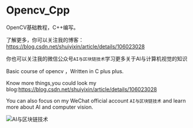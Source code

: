 # Opencv_Cpp
OpenCV基础教程，C++编写。

了解更多，你可以关注我的博客：https://blog.csdn.net/shuiyixin/article/details/106023028

你也可以关注我的微信公众号`AI与区块链技术`学习更多关于AI与计算机视觉的知识

Basic course of opencv ，Written in C plus plus.

Know more things,you could look my blog:https://blog.csdn.net/shuiyixin/article/details/106023028

You can also focus on my WeChat official account `AI与区块链技术` and learn more about AI and computer vision.

![AI与区块链技术](https://img-blog.csdnimg.cn/2020072710200187.png)
